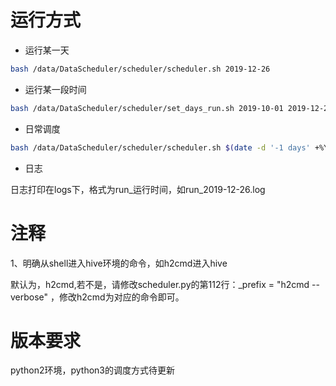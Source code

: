 


# 运行方式

- 运行某一天

```bash
bash /data/DataScheduler/scheduler/scheduler.sh 2019-12-26

```

- 运行某一段时间


```bash
bash /data/DataScheduler/scheduler/set_days_run.sh 2019-10-01 2019-12-26

```

- 日常调度

```bash
bash /data/DataScheduler/scheduler/scheduler.sh $(date -d '-1 days' +%Y-%m-%d)

```


- 日志

日志打印在logs下，格式为run_运行时间，如run_2019-12-26.log


# 注释

1、明确从shell进入hive环境的命令，如h2cmd进入hive

默认为，h2cmd,若不是，请修改scheduler.py的第112行：_prefix = "h2cmd --verbose" ，修改h2cmd为对应的命令即可。


# 版本要求

python2环境，python3的调度方式待更新